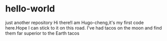 # hello-world
just another repository
Hi there!I am Hugo-cheng,it's my first code here.Hope I can stick to it on this road.
I've had tacos on the moon and find them far superior to the Earth tacos
